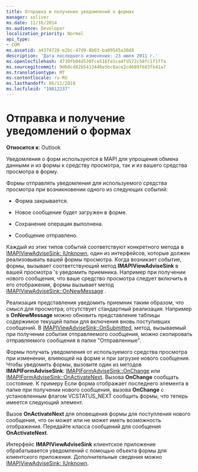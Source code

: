 ```yaml
---
title: Отправка и получение уведомлений о формах
manager: soliver
ms.date: 11/16/2014
ms.audience: Developer
localization_priority: Normal
api_type:
- COM
ms.assetid: a4374728-e2bc-47d9-8b03-ba09545a38d8
description: 'Дата последнего изменения: 23 июля 2011 г.'
ms.openlocfilehash: 4730fb04d530fce516fe1ca4fd572c58fc1f1ffa
ms.sourcegitcommit: 9d60cd82b5413446e5bc8ace2cd689f683fb41a7
ms.translationtype: MT
ms.contentlocale: ru-RU
ms.lasthandoff: 06/11/2018
ms.locfileid: "19812237"
---
```

# <a name="sending-and-receiving-form-notifications"></a>Отправка и получение уведомлений о формах

  
  
**Относится к**: Outlook 
  
Уведомления о форм используются в MAPI для упрощения обмена данными и из формы к средству просмотра, так и из вашего средства просмотра в форму.
  
Формы отправлять уведомления для используемого средства просмотра при возникновении одного из следующих событий:
  
- Форма закрывается.
    
- Новое сообщение будет загружен в форме.
    
- Сохранение операция выполнена.
    
- Сообщение отправлено.
    
Каждый из этих типов событий соответствуют конкретного метода в [IMAPIViewAdviseSink: IUnknown](imapiviewadvisesinkiunknown.md), один из интерфейсов, которые должен реализовывать вашей формы просмотра. Когда возникает событие, формы, вызывает соответствующий метод **IMAPIViewAdviseSink** в вашей просмотра 's уведомить приемника. Например при получении нового сообщения, что ваше средство просмотра следует включить в его отображения, формы вызывает метод [IMAPIViewAdviseSink::OnNewMessage](imapiviewadvisesink-onnewmessage.md) . 
  
Реализация представления уведомить приемник таким образом, что смысл для просмотра; отсутствует стандартный реализация. Например в **OnNewMessage** можно обновить представление таблицы содержимое текущей папки для включения вновь поступивших сообщений. В [IMAPIViewAdviseSink::OnSubmitted](imapiviewadvisesink-onsubmitted.md), метод, вызываемый при получении события отправляемого сообщения, можно скопировать отправляемого сообщения в папке "Отправленные".
  
Формы получать уведомления от используемого средства просмотра при изменении, влияющей на форме и при загрузке нового сообщения. Чтобы уведомить формы, вызовите один из методов **IMAPIFormAdviseSink**: [IMAPIFormAdviseSink::OnChange](imapiformadvisesink-onchange.md) или [IMAPIFormAdviseSink::OnActivateNext](imapiformadvisesink-onactivatenext.md). Вызова **OnChange** сообщать состояние. К примеру Если форма отображает последнего элемента в папке при получении нового сообщения, вызова **OnChange** с установленным флагом VCSTATUS_NEXT сообщить формы, что теперь имеется следующий элемент. 
  
Вызов **OnActivateNext** для оповещения формы для поступления нового сообщения, что он может или не может иметь возможность отображения. Передайте класса сообщений для сообщения **OnActivateNext**. 
  
Интерфейс **IMAPIViewAdviseSink** клиентское приложение обрабатывается уведомлений с помощью объекта формы для клиентского приложения. Дополнительные сведения можно [IMAPIViewAdviseSink: IUnknown](imapiviewadvisesinkiunknown.md).
  

